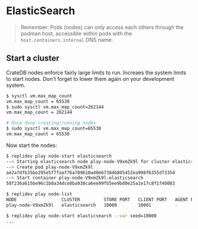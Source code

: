 # ElasticSearch

> Remember: Pods (nodes) can only access each others through the podman host,
> accessible within pods with the `host.containers.internal` DNS name.

## Start a cluster

CrateDB nodes enforce fairly large limits to run.
Increaes the system limits to start nodes.
Don't forget to lower them again on your development system.

```bash
$ sysctl vm.max_map_count
vm.max_map_count = 65530
$ sudo sysctl vm.max_map_count=262144
vm.max_map_count = 262144

# Once done creating/running nodes
$ sudo sysctl vm.max_map_count=65530
vm.max_map_count = 65530
```

Now start the nodes:

```bash
$ replidev play node-start elasticsearch
--> Starting elasticsearch node play-node-V9xmZk9l for cluster elasticsearch
--> Create pod play-node-V9xmZk9l
ae2a7dfb35be295e5f7faaf76a709610a40e67384b805452ea998f6355d7335d
--> Start container play-node-V9xmZk9l-elasticsearch
58f236a615be96c1b0a34dce8ba930ca6ee99fb5ee9bd0e25a1e17c8f1f40083

$ replidev play node-list
NODE                 CLUSTER         STORE PORT   CLIENT PORT   AGENT PORT   STATUS    POD ID
play-node-V9xmZk9l   elasticsearch   10000        10001         -            Running   ae2a7dfb35be

$ replidev play node-start elasticsearch --var seed=10000
...
```
